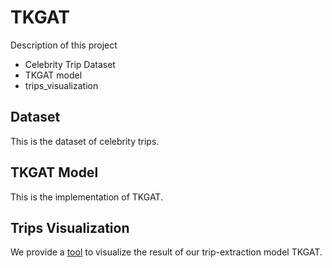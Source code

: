 # TKGAT

Description of this project



- Celebrity Trip Dataset
- TKGAT model
- trips_visualization

## Dataset

This is the dataset of celebrity trips.



## TKGAT Model

This is the implementation of TKGAT.



## Trips Visualization

We provide a [tool](http://itin.joycez.xyz/) to visualize the result of our trip-extraction model TKGAT.
